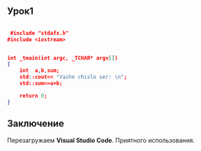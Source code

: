 ## Урок1

```json

 #include "stdafx.h"
#include <iostream>


int _tmain(int argc, _TCHAR* argv[])
{
	int  a,b,sum;
	std::cout<< "Vashe chislo ser: \n";
	std::sum>>a+b;

	return 0;
}
``` 


## Заключение
Перезагружаем **Visual Studio Code**.
Приятного использования.